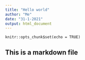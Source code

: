 ```yaml
---
title: "Hello world"
author: "Me"
date: "31-1-2021"
output: html_document
---
```


```{r setup, include=FALSE}
knitr::opts_chunk$set(echo = TRUE)
```

## This is a markdown file
